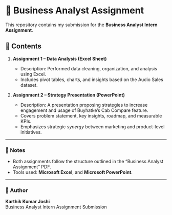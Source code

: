 # 📘 Business Analyst Assignment

This repository contains my submission for the **Business Analyst Intern Assignment**.

## 📂 Contents

1. **Assignment 1 – Data Analysis (Excel Sheet)**
   - Description: Performed data cleaning, organization, and analysis using Excel.
   - Includes pivot tables, charts, and insights based on the Audio Sales dataset.

2. **Assignment 2 – Strategy Presentation (PowerPoint)**
   - Description: A presentation proposing strategies to increase engagement and usage of Buyhatke’s Cab Compare feature.
   - Covers problem statement, key insights, roadmap, and measurable KPIs.
   - Emphasizes strategic *synergy* between marketing and product-level initiatives.

---

### 🧾 Notes
- Both assignments follow the structure outlined in the “Business Analyst Assignment” PDF.
- Tools used: **Microsoft Excel**, and **Microsoft PowerPoint**.

---

### 🧠 Author
**Karthik Kumar Joshi**  
Business Analyst Intern Assignment Submission

